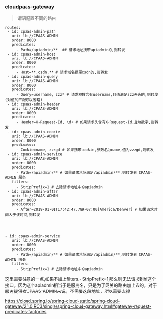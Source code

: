 ### cloudpaas-gateway
> 谓语配置不同的路由

```
routes:
 - id: cpaas-admin-path
   uri: lb://CPAAS-ADMIN
   order: 8000
   predicates:
     - Path=/apiadmin/**  ## 请求地址携带apiadmin的,则转发
 - id: cpaas-admin-host
   uri: lb://CPAAS-ADMIN
   order: 8000
   predicates:
     - Host=**.csdn.** # 请求域名携带csdn的,则转发
 - id: cpaas-admin-query
   uri: lb://CPAAS-ADMIN
   order: 8000
   predicates:
     - Query=username, zzz* # 请求参数含有username,且值满足zzz开头的,则转发(对值的匹配可以省略)
 - id: cpaas-admin-header
   uri: lb://CPAAS-ADMIN
   order: 8000
   predicates:
     - Header=X-Request-Id, \d+ # 如果请求头含有X-Request-Id,且为数字,则转发
 - id: cpaas-admin-cookie
   uri: lb://CPAAS-ADMIN
   order: 8000
   predicates:
     - Cookie=name, zzzgd # 如果携带cookie,参数名为name,值为zzzgd,则转发
 - id: cpaas-admin-service
   uri: lb://CPAAS-ADMIN
   order: 8000
   predicates:
     - Path=/apiadmin/** # 如果请求地址满足/apiadmin/**,则转发到 CPAAS-ADMIN 服务
   filters:
     - StripPrefix=1 # 去除请求地址中的apiadmin 
 - id: cpaas-admin-after
   uri: lb://CPAAS-ADMIN
   order: 8000
   predicates:
     - After=2019-01-01T17:42:47.789-07:00[America/Denver] # 如果请求时间大于该时间,则转发

     
     
```

```
- id: cpaas-admin-service
   uri: lb://CPAAS-ADMIN
   order: 8000
   predicates:
     - Path=/apiadmin/** # 如果请求地址满足/apiadmin/**,则转发到 CPAAS-ADMIN 服务
   filters:
     - StripPrefix=1 # 去除请求地址中的apiadmin 
```

这里需要注意的一点,如果不加上filters.- StripPrefix=1,那么则无法请求到hi这个接口。因为这个apiadmin相当于是服务名，只是为了网关的路由加上去的，对于服务提供者CPAAS-ADMIN来说，不需要这段地址，所以需要去掉

<https://cloud.spring.io/spring-cloud-static/spring-cloud-gateway/2.1.0.RC3/single/spring-cloud-gateway.html#gateway-request-predicates-factories>



